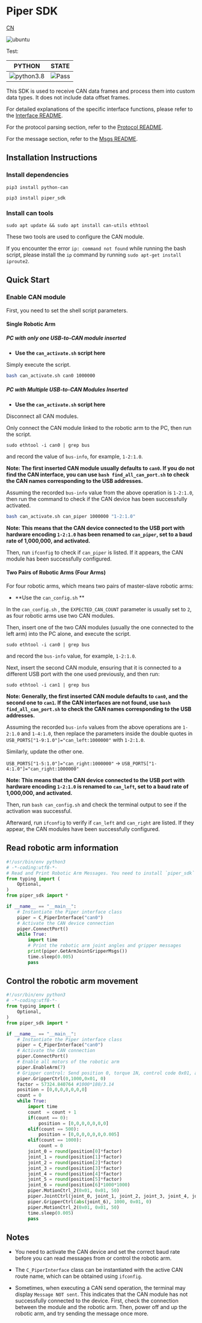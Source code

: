 # Piper SDK
[CN](README.MD)

![ubuntu](https://img.shields.io/badge/Ubuntu-20.04-orange.svg)

Test:

| PYTHON                                                       | STATE                                               |
| ------------------------------------------------------------ | --------------------------------------------------- |
| ![python3.8](https://img.shields.io/badge/Python-3.8-blue.svg) | ![Pass](https://img.shields.io/badge/Pass-blue.svg) |

This SDK is used to receive CAN data frames and process them into custom data types. It does not include data offset frames.

For detailed explanations of the specific interface functions, please refer to the [Interface README](./asserts/INTERFACE.MD).

For the protocol parsing section, refer to the [Protocol README](./asserts/PROTOCOL_V1.MD).

For the message section, refer to the [Msgs README](./asserts/MSGS.MD).

## Installation Instructions

### Install dependencies

```shell
pip3 install python-can
```

```shell
pip3 install piper_sdk
```

### Install can tools

```shell
sudo apt update && sudo apt install can-utils ethtool
```

These two tools are used to configure the CAN module.

If you encounter the error `ip: command not found` while running the bash script, please install the `ip` command by running `sudo apt-get install iproute2`.

## Quick Start 

### Enable CAN module

First, you need to set the shell script parameters.

#### Single Robotic Arm

##### PC with only one USB-to-CAN module inserted

- **Use the `can_activate.sh` script here**

Simply execute the script.

```bash
bash can_activate.sh can0 1000000
```

##### PC with Multiple USB-to-CAN Modules Inserted

- **Use the `can_activate.sh` script here**

Disconnect all CAN modules.

Only connect the CAN module linked to the robotic arm to the PC, then run the script.

```shell
sudo ethtool -i can0 | grep bus
```

and record the value of `bus-info`, for example, `1-2:1.0`.

**Note: The first inserted CAN module usually defaults to `can0`. If you do not find the CAN interface, you can use `bash find_all_can_port.sh` to check the CAN names corresponding to the USB addresses.**

Assuming the recorded `bus-info` value from the above operation is `1-2:1.0`, then run the command to check if the CAN device has been successfully activated.

```bash
bash can_activate.sh can_piper 1000000 "1-2:1.0"
```

**Note: This means that the CAN device connected to the USB port with hardware encoding `1-2:1.0` has been renamed to `can_piper`, set to a baud rate of 1,000,000, and activated.**

Then, run `ifconfig` to check if `can_piper` is listed. If it appears, the CAN module has been successfully configured.

#### Two Pairs of Robotic Arms (Four Arms)

For four robotic arms, which means two pairs of master-slave robotic arms:

- **Use the `can_config.sh` **

In the `can_config.sh` , the `EXPECTED_CAN_COUNT` parameter is usually set to `2`, as four robotic arms use two CAN modules.

Then, insert one of the two CAN modules (usually the one connected to the left arm) into the PC alone, and execute the script.

```shell
sudo ethtool -i can0 | grep bus
```

and record the `bus-info` value, for example, `1-2:1.0`.

Next, insert the second CAN module, ensuring that it is connected to a different USB port with the one used previously, and then run: 

```shell
sudo ethtool -i can1 | grep bus
```

**Note: Generally, the first inserted CAN module defaults to `can0`, and the second one to `can1`. If the CAN interfaces are not found, use `bash find_all_can_port.sh` to check the CAN names corresponding to the USB addresses.**

Assuming the recorded `bus-info` values from the above operations are `1-2:1.0` and `1-4:1.0`, then replace the parameters inside the double quotes in `USB_PORTS["1-9:1.0"]="can_left:1000000"` with `1-2:1.0`.

Similarly, update the other one.

`USB_PORTS["1-5:1.0"]="can_right:1000000"` -> `USB_PORTS["1-4:1.0"]="can_right:1000000"`

**Note: This means that the CAN device connected to the USB port with hardware encoding `1-2:1.0` is renamed to `can_left`, set to a baud rate of 1,000,000, and activated.**

Then, run `bash can_config.sh` and check the terminal output to see if the activation was successful.

Afterward, run `ifconfig` to verify if `can_left` and `can_right` are listed. If they appear, the CAN modules have been successfully configured.

## Read robotic arm information

```python
#!/usr/bin/env python3
# -*-coding:utf8-*-
# Read and Print Robotic Arm Messages. You need to install `piper_sdk` first.
from typing import (
    Optional,
)
from piper_sdk import *

if __name__ == "__main__":
    # Instantiate the Piper interface class
    piper = C_PiperInterface("can0")
    # Activate the CAN device connection
    piper.ConnectPort()
    while True:
        import time
        # Print the robotic arm joint angles and gripper messages
        print(piper.GetArmJointGripperMsgs())
        time.sleep(0.005)
        pass
```

## Control the robotic arm movement

```python
#!/usr/bin/env python3
# -*-coding:utf8-*-
from typing import (
    Optional,
)
from piper_sdk import *

if __name__ == "__main__":
    # Instantiate the Piper interface class
    piper = C_PiperInterface("can0")
    # Activate the CAN connection
    piper.ConnectPort()
    # Enable all motors of the robotic arm
    piper.EnableArm(7)
    # Gripper control: Send position 0, torque 1N, control code 0x01, and do not set the current as the zero point
    piper.GripperCtrl(0,1000,0x01, 0)
    factor = 57324.840764 #1000*180/3.14
    position = [0,0,0,0,0,0,0]
    count = 0
    while True:
        import time
        count  = count + 1
        if(count == 0):
            position = [0,0,0,0,0,0,0]
        elif(count == 500):
            position = [0,0,0,0,0,0,0.005]
        elif(count == 1000):
            count = 0
        joint_0 = round(position[0]*factor)
        joint_1 = round(position[1]*factor)
        joint_2 = round(position[2]*factor)
        joint_3 = round(position[3]*factor)
        joint_4 = round(position[4]*factor)
        joint_5 = round(position[5]*factor)
        joint_6 = round(position[6]*1000*1000)
        piper.MotionCtrl_2(0x01, 0x01, 50)
        piper.JointCtrl(joint_0, joint_1, joint_2, joint_3, joint_4, joint_5)
        piper.GripperCtrl(abs(joint_6), 1000, 0x01, 0)
        piper.MotionCtrl_2(0x01, 0x01, 50)
        time.sleep(0.005)
        pass
```

## Notes

- You need to activate the CAN device and set the correct baud rate before you can read messages from or control the robotic arm.
- The `C_PiperInterface` class can be instantiated with the active CAN route name, which can be obtained using `ifconfig`.

- Sometimes, when executing a CAN send operation, the terminal may display `Message NOT sent`. This indicates that the CAN module has not successfully connected to the device. First, check the connection between the module and the robotic arm. Then, power off and up the robotic arm, and try sending the message once more.
